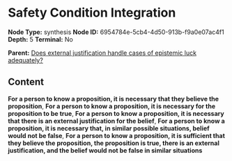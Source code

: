 # Safety Condition Integration

**Node Type:** synthesis
**Node ID:** 6954784e-5cb4-4d50-913b-f9a0e07ac4f1
**Depth:** 5
**Terminal:** No

**Parent:** [Does external justification handle cases of epistemic luck adequately?](does-external-justification-handle-cases-of-epistemic-luck-adequately-antithesis-67ebd7a0-8d94-4bad-8a69-90be01babe4e.md)

## Content

**For a person to know a proposition, it is necessary that they believe the proposition**, **For a person to know a proposition, it is necessary for the proposition to be true**, **For a person to know a proposition, it is necessary that there is an external justification for the belief**, **For a person to know a proposition, it is necessary that, in similar possible situations, belief would not be false**, **For a person to know a proposition, it is sufficient that they believe the proposition, the proposition is true, there is an external justification, and the belief would not be false in similar situations**
